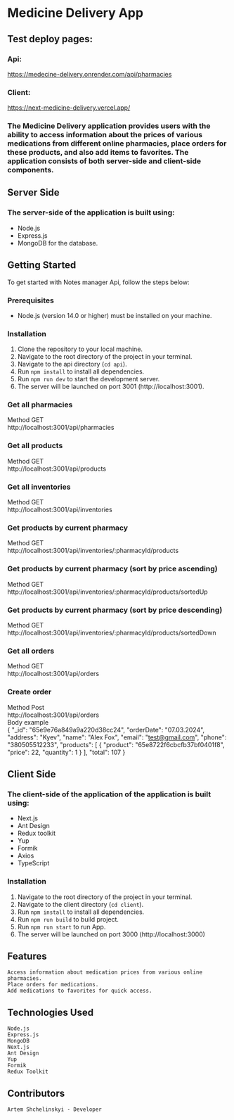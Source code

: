 # Medicine Delivery App

## Test deploy pages:

### Api:
https://medecine-delivery.onrender.com/api/pharmacies

### Client:
https://next-medicine-delivery.vercel.app/

###   The Medicine Delivery application provides users with the ability to access information about the prices of various medications from different online pharmacies, place orders for these products, and also add items to favorites. The application consists of both server-side and client-side components.




## Server Side

### The server-side of the application is built using:
* Node.js
* Express.js
* MongoDB for the database. 

## Getting Started

To get started with Notes manager Api, follow the steps below:

### Prerequisites

* Node.js (version 14.0 or higher) must be installed on your machine.

### Installation

1. Clone the repository to your local machine.
2. Navigate to the root directory of the project in your terminal.
3. Navigate to the api directory (`cd api`).
4. Run `npm install` to install all dependencies.
5. Run `npm run dev` to start the development server.
6. The server will be launched on port 3001 (http://localhost:3001).

### Get all pharmacies
Method GET<br>
http://localhost:3001/api/pharmacies

### Get all products
Method GET<br>
http://localhost:3001/api/products

### Get all inventories
Method GET<br>
http://localhost:3001/api/inventories

### Get products by current pharmacy
Method GET<br>
http://localhost:3001/api/inventories/:pharmacyId/products

### Get products by current pharmacy (sort by price ascending)
Method GET<br>
http://localhost:3001/api/inventories/:pharmacyId/products/sortedUp

### Get products by current pharmacy (sort by price descending)
Method GET<br>
http://localhost:3001/api/inventories/:pharmacyId/products/sortedDown

### Get all orders
Method GET<br>
http://localhost:3001/api/orders

### Create order
Method Post<br>
http://localhost:3001/api/orders <br>
Body example <br>
{
"_id": "65e9e76a849a9a220d38cc24",
"orderDate": "07.03.2024",
"address": "Kyev",
"name": "Alex Fox",
"email": "test@gmail.com",
"phone": "380505512233",
"products": [
{
"product": "65e8722f6cbcfb37bf0401f8",
"price": 22,
"quantity": 1
}
],
"total": 107
}

## Client Side

### The client-side of the application of the application is built using:
* Next.js
* Ant Design
* Redux toolkit
* Yup
* Formik
* Axios
* TypeScript


### Installation

1. Navigate to the root directory of the project in your terminal.
2. Navigate to the client directory (`cd client`).
3. Run `npm install` to install all dependencies.
4. Run `npm run build` to build project.
5. Run `npm run start` to run App.
6. The server will be launched on port 3000 (http://localhost:3000)
 

## Features

    Access information about medication prices from various online pharmacies.
    Place orders for medications.
    Add medications to favorites for quick access.

## Technologies Used

    Node.js
    Express.js
    MongoDB
    Next.js
    Ant Design
    Yup
    Formik
    Redux Toolkit

## Contributors

    Artem Shchelinskyi - Developer

